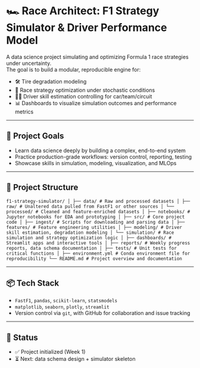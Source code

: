 # 🏎️ Race Architect: F1 Strategy Simulator & Driver Performance Model

A data science project simulating and optimizing Formula 1 race strategies under uncertainty.  
The goal is to build a modular, reproducible engine for:

- 🛠 Tire degradation modeling
- 🧠 Race strategy optimization under stochastic conditions
- 👨‍✈️ Driver skill estimation controlling for car/team/circuit
- 📊 Dashboards to visualize simulation outcomes and performance metrics

---

## 🚀 Project Goals

- Learn data science deeply by building a complex, end-to-end system
- Practice production-grade workflows: version control, reporting, testing
- Showcase skills in simulation, modeling, visualization, and MLOps

---

## 📁 Project Structure
<pre><code>f1-strategy-simulator/ │ ├── data/ # Raw and processed datasets │ ├── raw/ # Unaltered data pulled from FastF1 or other sources │ └── processed/ # Cleaned and feature-enriched datasets │ ├── notebooks/ # Jupyter notebooks for EDA and prototyping │ ├── src/ # Core project code │ ├── ingest/ # Scripts for downloading and parsing data │ ├── features/ # Feature engineering utilities │ ├── modeling/ # Driver skill estimation, degradation modeling │ └── simulation/ # Race simulation and strategy optimization logic │ ├── dashboards/ # Streamlit apps and interactive tools │ ├── reports/ # Weekly progress reports, data schema documentation │ ├── tests/ # Unit tests for critical functions │ ├── environment.yml # Conda environment file for reproducibility └── README.md # Project overview and documentation </code></pre>


---

## 📦 Tech Stack

- `FastF1`, `pandas`, `scikit-learn`, `statsmodels`
- `matplotlib`, `seaborn`, `plotly`, `streamlit`
- Version control via `git`, with GitHub for collaboration and issue tracking

---

## 📅 Status

- ✅ Project initialized (Week 1)
- ⏳ Next: data schema design + simulator skeleton

